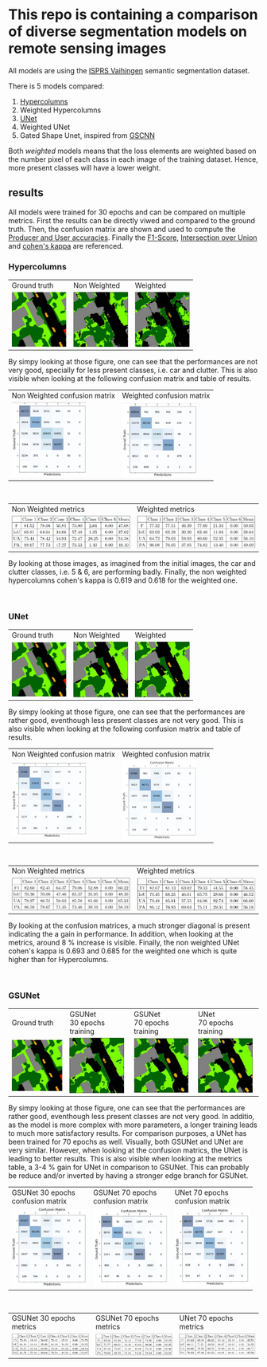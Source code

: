 # This repo is containing a comparison of diverse segmentation models on remote sensing images

All models are using the [ISPRS Vaihingen](https://www.isprs.org/education/benchmarks/UrbanSemLab/default.aspx) semantic segmentation dataset. 

There is 5 models compared: 
1. [Hypercolumns](https://arxiv.org/abs/1411.5752)
2. Weighted Hypercolumns
3. [UNet](https://arxiv.org/abs/1505.04597)
4. Weighted UNet
5. Gated Shape Unet, inspired from [GSCNN](https://nv-tlabs.github.io/GSCNN/)

Both _weighted_ models means that the loss elements are weighted based on the number pixel of each class in each image of the training dataset. Hence, more present classes will have a lower weight.




## results

All models were trained for 30 epochs and can be compared on multiple metrics. First the results can be directly viwed and compared to the ground truth. Then, the confusion matrix are shown and used to compute the [Producer and User accuracies](http://gsp.humboldt.edu/olm/Courses/GSP_216/lessons/accuracy/metrics.html). Finally the [F1-Score](https://en.wikipedia.org/wiki/F-score), [Intersection over Union](https://towardsdatascience.com/intersection-over-union-iou-calculation-for-evaluating-an-image-segmentation-model-8b22e2e84686) and [cohen's kappa](https://fr.wikipedia.org/wiki/Kappa_de_Cohen) are referenced.

### Hypercolumns
<table>
  <tr>
    <td>Ground truth</td>
     <td>Non Weighted</td>
     <td>Weighted</td>
  </tr>
  <tr>
    <td><img src="images/GT.png" width="110" /> </td>
    <td><img src="images/HC_nonw.png" width="110" /></td>
    <td><img src="images/HC_w.png" width="110"></td>
  </tr>
</table>
By simpy looking at those figure, one can see that the performances are not very good, specially for less present classes, i.e. car and clutter. This is also visible when looking at the following confusion matrix and table of results.
<table align="center">
  <tr>
    <td>Non Weighted confusion matrix</td>
    <td>Weighted confusion matrix</td>
  </tr>
  <tr>
    <td><img src="images/HC_nonw_CM.png" width="150"/> </td>
    <td><img src="images/HC_w_CM.png" width="150" /></td>
  </tr>
</table>
<br>

<table align="center">
  <tr>
    <td>Non Weighted metrics</td>
    <td>Weighted metrics</td>
  </tr>
  <tr>
    <td><img src="images/HC_nonw_res.png" width="250"/> </td>
    <td><img src="images/HC_w_res.png" width="250" /></td>
  </tr>
</table>

By looking at those images, as imagined from the initial images, the car and clutter classes, i.e. 5 & 6, are performing badly. Finally, the non weighted hypercolumns cohen's kappa is 0.619 and 0.618 for the weighted one.  

<br>

### UNet
<table>
  <tr>
    <td>Ground truth</td>
     <td>Non Weighted</td>
     <td>Weighted</td>
  </tr>
  <tr>
    <td><img src="images/GT.png" width="110" /> </td>
    <td><img src="images/UNet_nonw.png" width="110" /></td>
    <td><img src="images/UNet_w.png" width="110"></td>
  </tr>
</table>

By simpy looking at those figure, one can see that the performances are rather good, eventhough less present classes are not very good. This is also visible when looking at the following confusion matrix and table of results.
<table align="center">
  <tr>
    <td>Non Weighted confusion matrix</td>
    <td>Weighted confusion matrix</td>
  </tr>
  <tr>
    <td><img src="images/UNet_nonw_CM.png" width="150"/> </td>
    <td><img src="images/UNet_w_CM.png" width="150" /></td>
  </tr>
</table>
<br>

<table align="center">
  <tr>
    <td>Non Weighted metrics</td>
    <td>Weighted metrics</td>
  </tr>
  <tr>
    <td><img src="images/UNet_nonw_res.png" width="250"/> </td>
    <td><img src="images/UNet_w_res.png" width="250" /></td>
  </tr>
</table>

By looking at the confusion matrices, a much stronger diagonal is present indicating the a gain in performance. In addition, when looking at the metrics, around 8 % increase is visible. Finally, the non weighted UNet cohen's kappa is 0.693 and 0.685 for the weighted one which is quite higher than for Hypercolumns.

<br>


### GSUNet
<table>
  <tr>
    <td>Ground truth</td>
     <td>GSUNet <br> 30 epochs training</td>
     <td>GSUNet <br> 70 epochs training</td>
     <td>UNet <br> 70 epochs training</td>
  </tr>
  <tr>
    <td><img src="images/GT.png" width="110" /> </td>
    <td><img src="images/GSUNet_nonw_30.png" width="110" /></td>
    <td><img src="images/GSUNet_nonw_70.png" width="110"></td>
    <td><img src="images/Net_nonw_70.png" width="110"></td>
  </tr>
</table>

By simpy looking at those figure, one can see that the performances are rather good, eventhough less present classes are not very good. In additio, as the model is more complex with more parameters, a longer training leads to much more satisfactory results. For comparison purposes, a UNet has been trained for 70 epochs as well. Visually, both GSUNet and UNet are very similar. However, when looking at the confusion matrics, the UNet is leading to better results. This is also visible when looking at the metrics table, a 3-4 % gain for UNet in comparison to GSUNet. This can probably be reduce and/or inverted by having a stronger edge branch for GSUNet.
<table align="center">
  <tr>
    <td>GSUNet 30 epochs <br> confusion matrix</td>
    <td>GSUNet 70 epochs <br> confusion matrix</td>
    <td>UNet 70 epochs <br> confusion matrix</td>
  </tr>
  <tr>
    <td><img src="images/GSUNet_nonw_30_CM.png" width="150"/> </td>
    <td><img src="images/GSUNet_nonw_70_CM.png" width="150" /></td>
    <td><img src="images/UNet_nonw_70_CM.png" width="150" /></td>
  </tr>
</table>
<br>

<table align="center">
  <tr>
    <td>GSUNet 30 epochs <br> metrics</td>
    <td>GSUNet 70 epochs <br> metrics</td>
    <td>UNet 70 epochs <br> metrics</td>
  </tr>
  <tr>
    <td><img src="images/GSUNet_nonw_30_res.png" width="250"/> </td>
    <td><img src="images/GSUNet_nonw_70_res.png" width="250" /></td>
    <td><img src="images/UNet_nonw_70_res.png" width="250" /></td>
  </tr>
</table>



